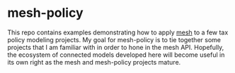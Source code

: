 # mesh-policy

This repo contains examples demonstrating how to apply [mesh][] to a few tax policy modeling projects. My goal for mesh-policy is to tie together some projects that I am familiar with in order to hone in the mesh API. Hopefully, the ecosystem of connected models developed here will become useful in its own right as the mesh and mesh-policy projects mature.

[mesh]: https://github.com/hdoupe/mesh
